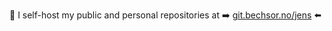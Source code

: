 👋 I self-host my public and personal repositories at ➡️ [git.bechsor.no/jens](https://git.bechsor.no/jens?tab=repositories) ⬅️
